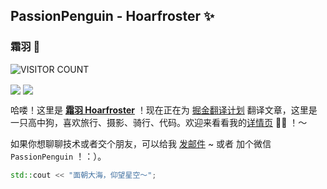 ## PassionPenguin - Hoarfroster ✨
### 霜羽 🍻

![VISITOR COUNT](https://visitor-badge.glitch.me/badge?page_id=PassionPenguin.PassionPenguin)

<img align="center" src="https://github-readme-stats.vercel.app/api?username=PassionPenguin&show_icons=true&layout=compact" />

<img align="center" src="https://github-readme-stats.vercel.app/api/top-langs/?username=PassionPenguin&layout=compact&langs_count=10" />

哈喽！这里是 **[霜羽 Hoarfroster](https://github.com/PassionPenguin/)** ！现在正在为 [掘金翻译计划](https://github.com/xitu/gold-miner) 翻译文章，这里是一只高中狗，喜欢旅行、摄影、骑行、代码。欢迎来看看我的[详情页](https://passionpenguin.github.io/) 🍻🎉 ！～

如果你想聊聊技术或者交个朋友，可以给我 [发邮件](mailto:penguin.zhang@qq.com) ~ 或者 加个微信 `PassionPenguin`  ！：）。

```cpp
std::cout << "面朝大海，仰望星空～";
```
